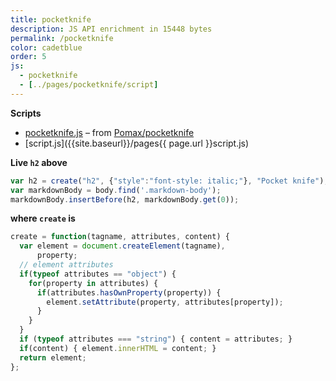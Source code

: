 ```yaml
---
title: pocketknife
description: JS API enrichment in 15448 bytes
permalink: /pocketknife
color: cadetblue
order: 5
js:
  - pocketknife
  - [../pages/pocketknife/script]
---
```

**Scripts**

- [pocketknife.js]({{site.baseurl}}/js/pocketknife.js) – from [Pomax/pocketknife](https://github.com/Pomax/pocketknife)
- [script.js]({{site.baseurl}}/pages{{ page.url }}script.js)


**Live `h2` above**

```js
var h2 = create("h2", {"style":"font-style: italic;"}, "Pocket knife");
var markdownBody = body.find('.markdown-body');
markdownBody.insertBefore(h2, markdownBody.get(0));
```

**where `create` is**

```js
create = function(tagname, attributes, content) {
  var element = document.createElement(tagname),
	  property;
  // element attributes
  if(typeof attributes == "object") {
	for(property in attributes) {
	  if(attributes.hasOwnProperty(property)) {
		element.setAttribute(property, attributes[property]);
	  }
	}
  }
  if (typeof attributes === "string") { content = attributes; }
  if(content) { element.innerHTML = content; }
  return element;
};
```
